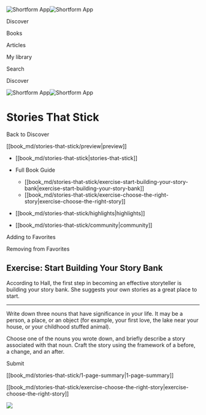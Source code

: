 ![Shortform App](/img/logo.36a2399e.svg)![Shortform App](/img/logo-dark.70c1b072.svg)

Discover

Books

Articles

My library

Search

Discover

![Shortform App](/img/logo.36a2399e.svg)![Shortform App](/img/logo-dark.70c1b072.svg)

# Stories That Stick

Back to Discover

[[book_md/stories-that-stick/preview|preview]]

  * [[book_md/stories-that-stick|stories-that-stick]]
  * Full Book Guide

    * [[book_md/stories-that-stick/exercise-start-building-your-story-bank|exercise-start-building-your-story-bank]]
    * [[book_md/stories-that-stick/exercise-choose-the-right-story|exercise-choose-the-right-story]]
  * [[book_md/stories-that-stick/highlights|highlights]]
  * [[book_md/stories-that-stick/community|community]]



Adding to Favorites 

Removing from Favorites 

## Exercise: Start Building Your Story Bank

According to Hall, the first step in becoming an effective storyteller is building your story bank. She suggests your own stories as a great place to start.

* * *

Write down three nouns that have significance in your life. It may be a person, a place, or an object (for example, your first love, the lake near your house, or your childhood stuffed animal).

Choose one of the nouns you wrote down, and briefly describe a story associated with that noun. Craft the story using the framework of a before, a change, and an after.

Submit 

[[book_md/stories-that-stick/1-page-summary|1-page-summary]]

[[book_md/stories-that-stick/exercise-choose-the-right-story|exercise-choose-the-right-story]]

![](https://bat.bing.com/action/0?ti=56018282&Ver=2&mid=ed3ff966-783e-4c71-9c56-e71a17ae9b5c&sid=f30c5e70639211ee87d33f0876d93783&vid=f30c9700639211eeb3a75d830392c94f&vids=0&msclkid=N&pi=0&lg=en-US&sw=800&sh=600&sc=24&nwd=1&tl=Shortform%20%7C%20Stories%20That%20Stick&p=https%3A%2F%2Fwww.shortform.com%2Fapp%2Fbook%2Fstories-that-stick%2Fexercise-start-building-your-story-bank&r=&lt=485&evt=pageLoad&sv=1&rn=609583)
